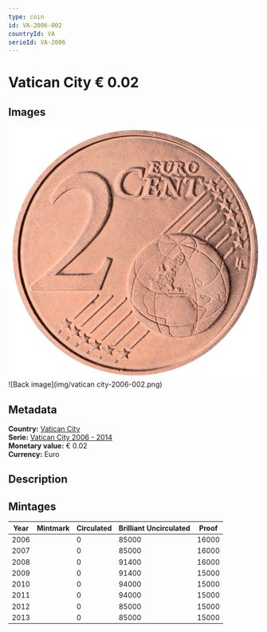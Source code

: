 ```yaml
---
type: coin
id: VA-2006-002
countryId: VA
serieId: VA-2006
---
```


# Vatican City € 0.02

## Images

![Front image](../../../img/common-2002-002.png) ![Back image](img/vatican city-2006-002.png)

## Metadata

**Country:** [Vatican City](../index.md)\
**Serie:** [Vatican City 2006 - 2014](index.md)\
**Monetary value:** € 0.02\
**Currency:** Euro

## Description


## Mintages

| Year | Mintmark | Circulated | Brilliant Uncirculated | Proof |
| ---- | -------- | ---------- | ---------------------- | ----- |
| 2006 |  | 0| 85000 | 16000 |
| 2007 |  | 0| 85000 | 16000 |
| 2008 |  | 0| 91400 | 16000 |
| 2009 |  | 0| 91400 | 15000 |
| 2010 |  | 0| 94000 | 15000 |
| 2011 |  | 0| 94000 | 15000 |
| 2012 |  | 0| 85000 | 15000 |
| 2013 |  | 0| 85000 | 15000 |
